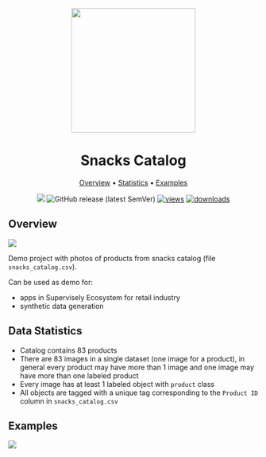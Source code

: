 <div align="center" markdown>
<img src="https://i.imgur.com/UdBujFN.png" width="250"/>

# Snacks Catalog

<p align="center">
  <a href="#overview">Overview</a> •
  <a href="#overview">Statistics</a> •
  <a href="#data-rights">Examples</a>
</p>

[![](https://img.shields.io/badge/slack-chat-green.svg?logo=slack)](https://supervise.ly/slack) 
![GitHub release (latest SemVer)](https://img.shields.io/github/v/release/supervisely-ecosystem/snacks-catalog)
[![views](https://app.supervise.ly/img/badges/views/supervisely-ecosystem/snacks-catalog)](https://supervise.ly)
[![downloads](https://app.supervise.ly/img/badges/downloads/supervisely-ecosystem/snacks-catalog)](https://supervise.ly)

</div>


## Overview 

<img src="https://i.imgur.com/aqWwhYH.png"/>

Demo project with photos of products from snacks catalog (file `snacks_catalog.csv`). 

Can be used as demo for:
- apps in Supervisely Ecosystem for retail industry
- synthetic data generation


## Data Statistics

- Catalog contains 83 products
- There are 83 images in a single dataset (one image for a product), in general every product may have more than 1 image and one image may have more than one labeled product
- Every image has at least 1 labeled object with `product` class
- All objects are tagged with a unique tag corresponding to the `Product ID` column in `snacks_catalog.csv`

## Examples

<img src="https://media0.giphy.com/media/LPEIEhH3Z6NuprYmnl/giphy.gif"/>

  
